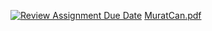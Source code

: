 [![Review Assignment Due Date](https://classroom.github.com/assets/deadline-readme-button-24ddc0f5d75046c5622901739e7c5dd533143b0c8e959d652212380cedb1ea36.svg)](https://classroom.github.com/a/gTiETg9a)
[MuratCan.pdf](https://github.com/Iskenderun-Technical-University/donem-projesi-MuratCanAkca/files/11445804/MuratCan.pdf)
